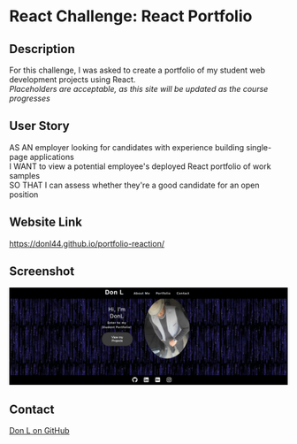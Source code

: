 # React Challenge: React Portfolio

## Description

For this challenge, I was asked to create a portfolio of my student web development projects using React.  
*Placeholders are acceptable, as this site will be updated as the course progresses*

## User Story

AS AN employer looking for candidates with experience building single-page applications  
I WANT to view a potential employee's deployed React portfolio of work samples  
SO THAT I can assess whether they're a good candidate for an open position 



## Website Link

https://donl44.github.io/portfolio-reaction/

## Screenshot

![screenshot](src\assets\images\screenshot.png)


## Contact
[Don L on GitHub](https://github.com/DonL44)